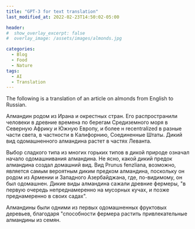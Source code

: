 ```yaml
---
title: "GPT-3 for text translation"
last_modified_at: 2022-02-23T14:50:02-05:00

header:
#  show_overlay_excerpt: false
#  overlay_image: /assets/images/almonds.jpg

categories:
  - Blog
  - Food
  - Nature
tags:
  - AI
  - Translation
---
```


The following is a translation of an article on almonds from English to Russian.

Алмандин родом из Ирана и окрестных стран. Его распространили человеки в древние времена по берегам Средиземного моря в Северную Африку и Южную Европу, и более н recentralized в разные части света, в частности в Калифорнию, Соединенные Штаты. Дикий вид одомашненного алмандина растет в частях Леванта.

Выбор сладкого типа из многих горьких типов в дикой природе означал начало одомашнивания алмандина. Не ясно, какой дикий предок алмандина создал домашний вид. Вид Prunus fenzliana, возможно, является самым вероятным диким предком алмандина, поскольку он родом из Армении и Западного Азербайджана, где, по-видимому, он был одомашнен. Дикие виды алмандина сажали древние фермеры, "в первую очередь непреднамеренно на мусорных кучах, и позже преднамеренно в своих садах".

Алмандины были одними из первых одомашненных фруктовых деревьев, благодаря "способности фермера растить привлекательные алмандины из семян.